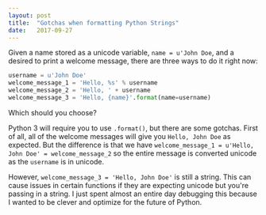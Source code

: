 ```yaml
---
layout: post
title:  "Gotchas when formatting Python Strings"
date:   2017-09-27
---
```


Given a name stored as a unicode variable, `name = u'John Doe`,
and a desired to print a welcome message, there are three ways to do it right now:

```py
username = u'John Doe'
welcome_message_1 = 'Hello, %s' % username
welcome_message_2 = 'Hello, ' + username
welcome_message_3 = 'Hello, {name}'.format(name=username)
```

Which should you choose?

Python 3 will require you to use `.format()`,
but there are some gotchas.
First of all,
all of the welcome messages will give you `Hello, John Doe` as expected.
But the difference is that we have
`welcome_message_1 = u'Hello, John Doe' = welcome_message_2`
so the entire message is converted unicode as the `username` is in unicode.

However, `welcome_message_3 = 'Hello, John Doe'` is still a string.
This can cause issues in certain functions if they are expecting unicode 
but you're passing in a string.
I just spent almost an entire day debugging this because I wanted
to be clever and optimize for the future of Python.



